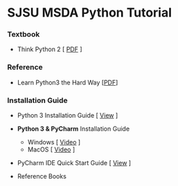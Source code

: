 # SJSU MSDA Python Tutorial
### Textbook 
* Think Python 2 [ [PDF](http://greenteapress.com/thinkpython2/thinkpython2.pdf) ]
### Reference
* Learn Python3 the Hard Way [[PDF](https://program.bruintech.org/wp-content/uploads/2018/01/learn-python3-the-hard-way-jul-4-2017.pdf)]
### Installation Guide
* Python 3 Installation Guide [ [View](https://www.ics.uci.edu/~pattis/common/handouts/pythoneclipsejava/python.html) ]
* **Python 3 & PyCharm** Installation Guide
  * Windows [ [Video](https://www.youtube.com/watch?v=puBXxzcWJIQ) ] 
  * MacOS   [ [Video](https://www.youtube.com/watch?v=oyzH4M6X6F4) ]
* PyCharm IDE Quick Start Guide [ [View](https://www.jetbrains.com/help/pycharm/quick-start-guide.html) ]

* Reference Books
